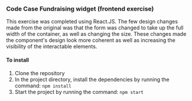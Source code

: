 ### Code Case Fundraising widget (frontend exercise)

This exercise was completed using React.JS.
The few design changes made from the original was that the form was changed to take up the full width of the container,
as well as changing the size. These changes made the component's design look more coherent as well as increasing the visibility of the interactable elements.

#### To install

1. Clone the repository
2. In the project directory, install the dependencies by running the command: `npm install`
3. Start the project by running the command: `npm start`
